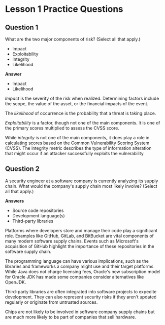 # Lesson 1 Practice Questions

## Question 1
What are the two major components of risk? (Select all that apply.)
- Impact
- Exploitability
- Integrity
- Likelihood

**Answer**
- Impact
- Likelihood

*Impact* is the severity of the risk when realized. Determining factors include the scope, the value of the asset, or the financial impacts of the event.

The *likelihood* of occurrence is the probability that a threat is taking place.

*Exploitability* is a factor, though not one of the main components. It is one of the primary scores multiplied to assess the CVSS score.

While *integrity* is not one of the main components, it does play a role in calculating scores based on the Common Vulnerability Scoring System (CVSS). The integrity metric describes the type of information alteration that might occur if an attacker successfully exploits the vulnerability


## Question 2
A security engineer at a software company is currently analyzing its supply chain. What would the company's supply chain most likely involve? (Select all that apply.)

**Answers**
- Source code repositories
- Development language(s)
- Third-party libraries

Platforms where developers store and manage their code play a significant role.  Examples like GitHub, GitLab, and BitBucket are vital components of many modern software supply chains. Events such as Microsoft's acquisition of GitHub highlight the importance of these repositories in the software supply chain.

The programming language can have various implications, such as the libraries and frameworks a company might use and their target platforms. While Java does not charge licensing fees, Oracle's new subscription model for Oracle JDK has made some companies consider alternatives like OpenJDK.

Third-party libraries are often integrated into software projects to expedite development. They can also represent security risks if they aren't updated regularly or originate from untrusted sources.

Chips are not likely to be involved in software company supply chains but are much more likely to be part of companies that sell hardware.

